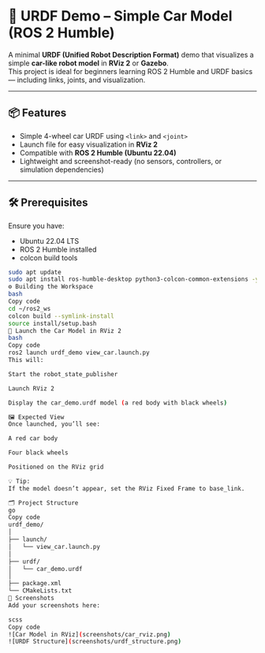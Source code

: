 # 🚗 URDF Demo – Simple Car Model (ROS 2 Humble)

A minimal **URDF (Unified Robot Description Format)** demo that visualizes a simple **car-like robot model** in **RViz 2** or **Gazebo**.  
This project is ideal for beginners learning ROS 2 Humble and URDF basics — including links, joints, and visualization.

---

## 📦 Features
- Simple 4-wheel car URDF using `<link>` and `<joint>`
- Launch file for easy visualization in **RViz 2**
- Compatible with **ROS 2 Humble (Ubuntu 22.04)**
- Lightweight and screenshot-ready (no sensors, controllers, or simulation dependencies)

---

## 🛠️ Prerequisites
Ensure you have:
- Ubuntu 22.04 LTS  
- ROS 2 Humble installed  
- colcon build tools  

```bash
sudo apt update
sudo apt install ros-humble-desktop python3-colcon-common-extensions -y
⚙️ Building the Workspace
bash
Copy code
cd ~/ros2_ws
colcon build --symlink-install
source install/setup.bash
🚀 Launch the Car Model in RViz 2
bash
Copy code
ros2 launch urdf_demo view_car.launch.py
This will:

Start the robot_state_publisher

Launch RViz 2

Display the car_demo.urdf model (a red body with black wheels)

🖼️ Expected View
Once launched, you’ll see:

A red car body

Four black wheels

Positioned on the RViz grid

💡 Tip:
If the model doesn’t appear, set the RViz Fixed Frame to base_link.

🗂️ Project Structure
go
Copy code
urdf_demo/
│
├── launch/
│   └── view_car.launch.py
│
├── urdf/
│   └── car_demo.urdf
│
├── package.xml
└── CMakeLists.txt
📸 Screenshots
Add your screenshots here:

scss
Copy code
![Car Model in RViz](screenshots/car_rviz.png)
![URDF Structure](screenshots/urdf_structure.png)
